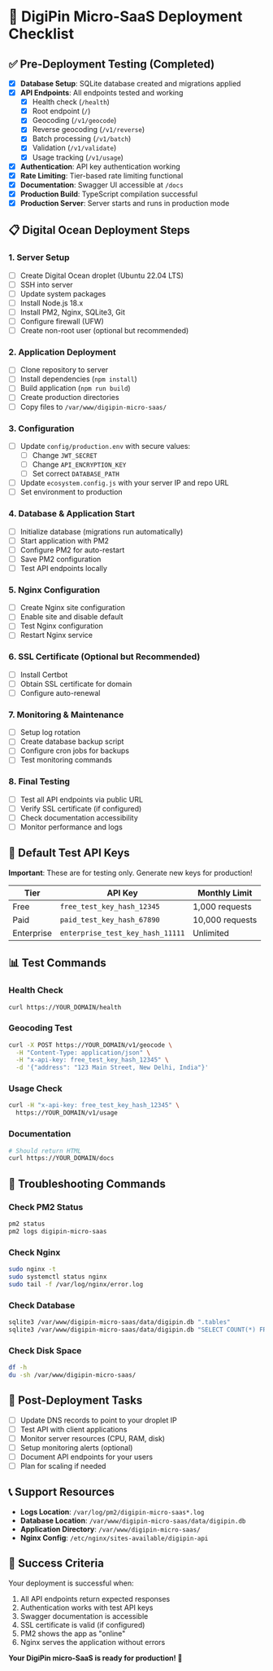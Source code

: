 # 🚀 DigiPin Micro-SaaS Deployment Checklist

## ✅ Pre-Deployment Testing (Completed)

- [x] **Database Setup**: SQLite database created and migrations applied
- [x] **API Endpoints**: All endpoints tested and working
  - [x] Health check (`/health`)
  - [x] Root endpoint (`/`)
  - [x] Geocoding (`/v1/geocode`)
  - [x] Reverse geocoding (`/v1/reverse`)
  - [x] Batch processing (`/v1/batch`)
  - [x] Validation (`/v1/validate`)
  - [x] Usage tracking (`/v1/usage`)
- [x] **Authentication**: API key authentication working
- [x] **Rate Limiting**: Tier-based rate limiting functional
- [x] **Documentation**: Swagger UI accessible at `/docs`
- [x] **Production Build**: TypeScript compilation successful
- [x] **Production Server**: Server starts and runs in production mode

## 📋 Digital Ocean Deployment Steps

### 1. Server Setup
- [ ] Create Digital Ocean droplet (Ubuntu 22.04 LTS)
- [ ] SSH into server
- [ ] Update system packages
- [ ] Install Node.js 18.x
- [ ] Install PM2, Nginx, SQLite3, Git
- [ ] Configure firewall (UFW)
- [ ] Create non-root user (optional but recommended)

### 2. Application Deployment
- [ ] Clone repository to server
- [ ] Install dependencies (`npm install`)
- [ ] Build application (`npm run build`)
- [ ] Create production directories
- [ ] Copy files to `/var/www/digipin-micro-saas/`

### 3. Configuration
- [ ] Update `config/production.env` with secure values:
  - [ ] Change `JWT_SECRET` 
  - [ ] Change `API_ENCRYPTION_KEY`
  - [ ] Set correct `DATABASE_PATH`
- [ ] Update `ecosystem.config.js` with your server IP and repo URL
- [ ] Set environment to production

### 4. Database & Application Start
- [ ] Initialize database (migrations run automatically)
- [ ] Start application with PM2
- [ ] Configure PM2 for auto-restart
- [ ] Save PM2 configuration
- [ ] Test API endpoints locally

### 5. Nginx Configuration
- [ ] Create Nginx site configuration
- [ ] Enable site and disable default
- [ ] Test Nginx configuration
- [ ] Restart Nginx service

### 6. SSL Certificate (Optional but Recommended)
- [ ] Install Certbot
- [ ] Obtain SSL certificate for domain
- [ ] Configure auto-renewal

### 7. Monitoring & Maintenance
- [ ] Setup log rotation
- [ ] Create database backup script
- [ ] Configure cron jobs for backups
- [ ] Test monitoring commands

### 8. Final Testing
- [ ] Test all API endpoints via public URL
- [ ] Verify SSL certificate (if configured)
- [ ] Check documentation accessibility
- [ ] Monitor performance and logs

## 🔑 Default Test API Keys

**Important**: These are for testing only. Generate new keys for production!

| Tier | API Key | Monthly Limit |
|------|---------|---------------|
| Free | `free_test_key_hash_12345` | 1,000 requests |
| Paid | `paid_test_key_hash_67890` | 10,000 requests |
| Enterprise | `enterprise_test_key_hash_11111` | Unlimited |

## 📊 Test Commands

### Health Check
```bash
curl https://YOUR_DOMAIN/health
```

### Geocoding Test
```bash
curl -X POST https://YOUR_DOMAIN/v1/geocode \
  -H "Content-Type: application/json" \
  -H "x-api-key: free_test_key_hash_12345" \
  -d '{"address": "123 Main Street, New Delhi, India"}'
```

### Usage Check
```bash
curl -H "x-api-key: free_test_key_hash_12345" \
  https://YOUR_DOMAIN/v1/usage
```

### Documentation
```bash
# Should return HTML
curl https://YOUR_DOMAIN/docs
```

## 🔧 Troubleshooting Commands

### Check PM2 Status
```bash
pm2 status
pm2 logs digipin-micro-saas
```

### Check Nginx
```bash
sudo nginx -t
sudo systemctl status nginx
sudo tail -f /var/log/nginx/error.log
```

### Check Database
```bash
sqlite3 /var/www/digipin-micro-saas/data/digipin.db ".tables"
sqlite3 /var/www/digipin-micro-saas/data/digipin.db "SELECT COUNT(*) FROM api_keys;"
```

### Check Disk Space
```bash
df -h
du -sh /var/www/digipin-micro-saas/
```

## 🎯 Post-Deployment Tasks

- [ ] Update DNS records to point to your droplet IP
- [ ] Test API with client applications
- [ ] Monitor server resources (CPU, RAM, disk)
- [ ] Setup monitoring alerts (optional)
- [ ] Document API endpoints for your users
- [ ] Plan for scaling if needed

## 📞 Support Resources

- **Logs Location**: `/var/log/pm2/digipin-micro-saas*.log`
- **Database Location**: `/var/www/digipin-micro-saas/data/digipin.db`
- **Application Directory**: `/var/www/digipin-micro-saas/`
- **Nginx Config**: `/etc/nginx/sites-available/digipin-api`

## 🎉 Success Criteria

Your deployment is successful when:
1. All API endpoints return expected responses
2. Authentication works with test API keys
3. Swagger documentation is accessible
4. SSL certificate is valid (if configured)
5. PM2 shows the app as "online"
6. Nginx serves the application without errors

**Your DigiPin micro-SaaS is ready for production! 🚀**
